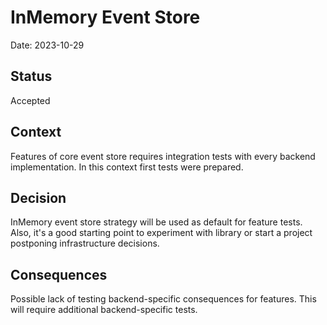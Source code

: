 # InMemory Event Store

Date: 2023-10-29

## Status

Accepted

## Context

Features of core event store requires integration tests with every backend implementation.
In this context first tests were prepared.

## Decision

InMemory event store strategy will be used as default for feature tests. Also, it's a 
good starting point to experiment with library or start a project postponing
infrastructure decisions.

## Consequences

Possible lack of testing backend-specific consequences for features.
This will require additional backend-specific tests.
